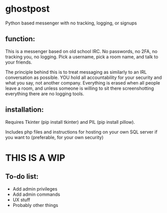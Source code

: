 # ghostpost
Python based messenger with no tracking, logging, or signups

## function:
This is a messenger based on old school IRC. No passwords, no 2FA, no tracking you, no logging. Pick a username, pick a room name, and talk to your friends.

The principle behind this is to treat messaging as similarly to an IRL conversation as possible. YOU hold all accountability for your security and what you say, not another company. Everything is erased when all people leave a room, and unless someone is willing to sit there screenshotting everything there are no logging tools.

## installation:
Requires Tkinter (pip install tkinter) and PIL (pip install pillow).

Includes php files and instructions for hosting on your own SQL server if you want to (preferable, for your own security)


# THIS IS A WIP

## To-do list:
- Add admin privileges
- Add admin commands
- UX stuff
- Probably other things



